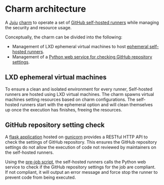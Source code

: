 # Charm architecture

A [Juju](https://juju.is/) [charm](https://juju.is/docs/olm/charmed-operators) to operate a set of [GitHub self-hosted runners](https://docs.github.com/en/actions/hosting-your-own-runners/managing-self-hosted-runners/about-self-hosted-runners) while managing the security and resource usage.

Conceptually, the charm can be divided into the following:

- Management of LXD ephemeral virtual machines to host [ephemeral self-hosted runners](https://docs.github.com/en/actions/hosting-your-own-runners/managing-self-hosted-runners/autoscaling-with-self-hosted-runners#using-ephemeral-runners-for-autoscaling).
- Management of a [Python web service for checking GitHub repository settings](https://github.com/canonical/repo-policy-compliance).

## LXD ephemeral virtual machines

 To ensure a clean and isolated environment for every runner, Self-hosted runners are hosted using LXD virtual machines. The charm spawns virtual machines setting resources based on charm configurations. The self-hosted runners start with the ephemeral option and will clean themselves up once the execution has finishes, freeing the resources.

## GitHub repository setting check

A [flask application](https://flask.palletsprojects.com/) hosted on [gunicorn](https://gunicorn.org/) provides a RESTful HTTP API to check the settings of GitHub repository. This ensures the GitHub repository settings do not allow the execution of code not reviewed by maintainers on the self-hosted runners.

Using the [pre-job script](https://docs.github.com/en/actions/hosting-your-own-runners/managing-self-hosted-runners/running-scripts-before-or-after-a-job#about-pre--and-post-job-scripts), the self-hosted runners calls the Python web service to check if the GitHub repository settings for the job are compliant. If not compliant, it will output an error message and force stop the runner to prevent code from being executed.
